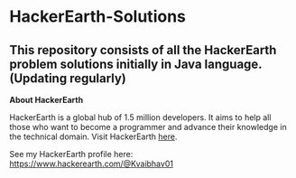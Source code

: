 # HackerEarth-Solutions

## This repository consists of all the HackerEarth problem solutions initially in Java language. (Updating regularly)

**About HackerEarth**

HackerEarth is a global hub of 1.5 million developers. It aims to help all those who want to become a programmer and advance their knowledge in the technical domain. Visit HackerEarth [here](https://www.hackerearth.com/).

See my HackerEarth profile here: https://www.hackerearth.com/@Kvaibhav01
